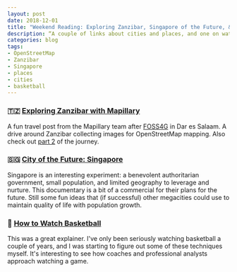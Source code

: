 ```yaml
---
layout: post
date: 2018-12-01
title: "Weekend Reading: Exploring Zanzibar, Singapore of the Future, & Watching Basketball"
description: “A couple of links about cities and places, and one on watching basketball.”
categories: blog
tags:
- OpenStreetMap
- Zanzibar
- Singapore
- places
- cities
- basketball
---
```


### 🇹🇿 [Exploring Zanzibar with Mapillary](https://blog.mapillary.com/update/2018/11/22/exploring-zanzibar-part-1.html)

A fun travel post from the Mapillary team after [FOSS4G](https://2018.foss4g.org/) in Dar es Salaam. A drive around Zanzibar collecting images for OpenStreetMap mapping. Also check out [part 2](https://blog.mapillary.com/update/2018/11/28/exploring-zanzibar-part-2.html) of the journey.

### 🇸🇬 [City of the Future: Singapore](https://youtu.be/xi6r3hZe5Tg)

Singapore is an interesting experiment: a benevolent authoritarian government, small population, and limited geography to leverage and nurture. This documentary is a bit of a commercial for their plans for the future. Still some fun ideas that (if successful) other megacities could use to maintain quality of life with population growth.

### 🏀 [How to Watch Basketball](https://cleaningtheglass.com/how-to-watch-basketball/)

This was a great explainer. I've only been seriously watching basketball a couple of years, and I was starting to figure out some of these techniques myself. It's interesting to see how coaches and professional analysts approach watching a game.
